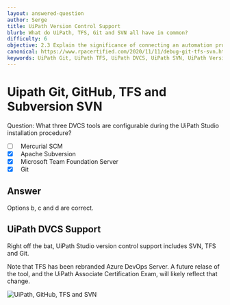 ```yaml
---
layout: answered-question
author: Serge
title: UiPath Version Control Support
blurb: What do UiPath, TFS, Git and SVN all have in common?
difficulty: 6
objective: 2.3 Explain the significance of connecting an automation project to the version control solution
canonical: https://www.rpacertified.com/2020/11/11/debug-git-tfs-svn.html
keywords: UiPath Git, UiPath TFS, UiPath DVCS, UiPath SVN, UiPath Versio Control, Uipath Studio Git
---
```


<h1>Uipath Git, GitHub, TFS and Subversion SVN</h1>

Question: What three DVCS tools are configurable during the UiPath Studio installation procedure?

- [ ] &nbsp;  Mercurial SCM
- [x] &nbsp;  Apache Subversion
- [x] &nbsp;  Microsoft Team Foundation Server
- [x] &nbsp;  Git

## Answer

Options b, c and d are correct.

## UiPath DVCS Support

Right off the bat, UiPath Studio version control support includes SVN, TFS and Git. 

Note that TFS has been rebranded Azure DevOps Server. A future relase of the tool, and the UiPath Associate Certification Exam, will likely reflect that change.

<img src="https://files.readme.io/814f52e-team.png" class="img-fluid" alt="UiPath, GitHub, TFS and SVN">

